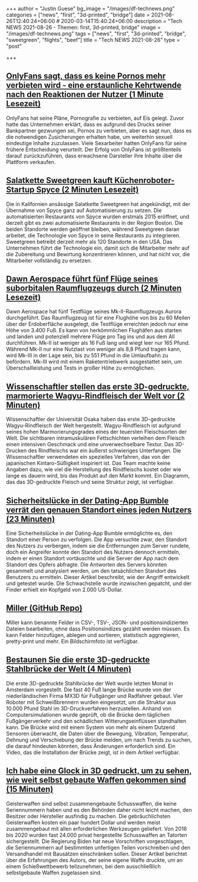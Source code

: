 +++
author = "Justin Guese"
bg_image = "/images/df-technews.png"
categories = ["news", "first", "3d-printed", "bridge"]
date = 2021-08-26T12:40:24+06:00 # 2020-03-14T15:40:24+06:00
description = "Tech NEWS 2021-08-26 - Themen: first, 3d-printed, bridge"
image = "/images/df-technews.png"
tags = ["news", "first", "3d-printed", "bridge", "sweetgreen", "flights", "beef"]
title = "Tech NEWS 2021-08-26"
type = "post"

+++

## [OnlyFans sagt, dass es keine Pornos mehr verbieten wird - eine erstaunliche Kehrtwende nach den Reaktionen der Nutzer (1 Minute Lesezeit)](https://www.cnbc.com/2021/08/25/onlyfans-says-it-will-no-longer-ban-porn-after-backlash-from-users.html)

 OnlyFans hat seine Pläne, Pornografie zu verbieten, auf Eis gelegt. Zuvor hatte das Unternehmen erklärt, dass es aufgrund des Drucks seiner Bankpartner gezwungen sei, Pornos zu verbieten, aber es sagt nun, dass es die notwendigen Zusicherungen erhalten habe, um weiterhin sexuell eindeutige Inhalte zuzulassen. Viele Sexarbeiter hatten OnlyFans für seine frühere Entscheidung verurteilt. Der Erfolg von OnlyFans ist größtenteils darauf zurückzuführen, dass erwachsene Darsteller ihre Inhalte über die Plattform verkaufen.

## [Salatkette Sweetgreen kauft Küchenroboter-Startup Spyce (2 Minuten Lesezeit)](https://techcrunch.com/2021/08/25/salad-chain-sweetgreen-buys-kitchen-robotics-startup-spyce/)

 Die in Kalifornien ansässige Salatkette Sweetgreen hat angekündigt, mit der Übernahme von Spyce ganz auf Automatisierung zu setzen. Die automatisierten Restaurants von Spyce wurden erstmals 2015 eröffnet, und derzeit gibt es zwei automatisierte Restaurants in der Region Boston. Die beiden Standorte werden geöffnet bleiben, während Sweetgreen daran arbeitet, die Technologie von Spyce in seine Restaurants zu integrieren. Sweetgreen betreibt derzeit mehr als 120 Standorte in den USA. Das Unternehmen führt die Technologie ein, damit sich die Mitarbeiter mehr auf die Zubereitung und Bewirtung konzentrieren können, und hat nicht vor, die Mitarbeiter vollständig zu ersetzen.

## [Dawn Aerospace führt fünf Flüge seines suborbitalen Raumflugzeugs durch (2 Minuten Lesezeit)](https://techcrunch.com/2021/08/25/dawn-aerospace-conducts-five-flights-of-its-suborbital-spaceplane/)

 Dawn Aerospace hat fünf Testflüge seines Mk-II-Raumflugzeugs Aurora durchgeführt. Das Raumflugzeug ist für eine Flughöhe von bis zu 60 Meilen über der Erdoberfläche ausgelegt, die Testflüge erreichten jedoch nur eine Höhe von 3.400 Fuß. Es kann von herkömmlichen Flughäfen aus starten und landen und potenziell mehrere Flüge pro Tag ins und aus dem All durchführen. Mk-II ist weniger als 16 Fuß lang und wiegt leer nur 165 Pfund. Während Mk-II nur eine Nutzlast von weniger als 8,8 Pfund tragen kann, wird Mk-III in der Lage sein, bis zu 551 Pfund in die Umlaufbahn zu befördern. Mk-III wird mit einem Raketentriebwerk ausgestattet sein, um Überschallleistung und Tests in großer Höhe zu ermöglichen.

## [Wissenschaftler stellen das erste 3D-gedruckte, marmorierte Wagyu-Rindfleisch der Welt vor (2 Minuten)](https://interestingengineering.com/scientists-reveal-worlds-first-3d-printed-marbled-wagyu-beef)

 Wissenschaftler der Universität Osaka haben das erste 3D-gedruckte Wagyu-Rindfleisch der Welt hergestellt. Wagyu-Rindfleisch ist aufgrund seines hohen Marmorierungsgrades eines der teuersten Fleischsorten der Welt. Die sichtbaren intramuskulären Fettschichten verleihen dem Fleisch einen intensiven Geschmack und eine unverwechselbare Textur. Das 3D-Drucken des Rindfleischs war ein äußerst schwieriges Unterfangen. Die Wissenschaftler verwendeten ein spezielles Verfahren, das von der japanischen Kintaro-Süßigkeit inspiriert ist. Das Team machte keine Angaben dazu, wie viel die Herstellung des Rindfleischs kostet oder wie lange es dauern wird, bis das Produkt auf den Markt kommt. Ein Diagramm, das das 3D-gedruckte Fleisch und seine Struktur zeigt, ist verfügbar.

## [Sicherheitslücke in der Dating-App Bumble verrät den genauen Standort eines jeden Nutzers (23 Minuten)](https://robertheaton.com/bumble-vulnerability/)

 Eine Sicherheitslücke in der Dating-App Bumble ermöglichte es, den Standort einer Person zu verfolgen. Die App versuchte zwar, den Standort des Nutzers zu verbergen, indem sie die Entfernungen zum Server rundete, doch ein Angreifer konnte den Standort des Nutzers dennoch ermitteln, indem er einen Standort vortäuschte und die Server der App nach dem Standort des Opfers abfragte. Die Antworten des Servers könnten gesammelt und analysiert werden, um den tatsächlichen Standort des Benutzers zu ermitteln. Dieser Artikel beschreibt, wie der Angriff entwickelt und getestet wurde. Die Schwachstelle wurde inzwischen gepatcht, und der Finder erhielt ein Kopfgeld von 2.000 US-Dollar.

## [Miller (GitHub Repo)](https://github.com/johnkerl/miller)

 Miller kann benannte Felder in CSV-, TSV-, JSON- und positionsindizierten Dateien bearbeiten, ohne dass Positionsindizes gezählt werden müssen. Es kann Felder hinzufügen, ablegen und sortieren, statistisch aggregieren, pretty-print und mehr. Ein Bildschirmfoto ist verfügbar.

## [Bestaunen Sie die erste 3D-gedruckte Stahlbrücke der Welt (4 Minuten)](https://www.popularmechanics.com/technology/infrastructure/a37246918/worlds-first-3d-printed-steel-bridge/)

 Die erste 3D-gedruckte Stahlbrücke der Welt wurde letzten Monat in Amsterdam vorgestellt. Die fast 40 Fuß lange Brücke wurde von der niederländischen Firma MX3D für Fußgänger und Radfahrer gebaut. Vier Roboter mit Schweißbrennern wurden eingesetzt, um die Struktur aus 10.000 Pfund Stahl im 3D-Druckverfahren herzustellen. Anhand von Computersimulationen wurde geprüft, ob die Brücke dem täglichen Fußgängerverkehr und den schädlichen Witterungseinflüssen standhalten kann. Die Brücke wird mit einem System von mehr als einem Dutzend Sensoren überwacht, die Daten über die Bewegung, Vibration, Temperatur, Dehnung und Verschiebung der Brücke melden, um nach Trends zu suchen, die darauf hindeuten könnten, dass Änderungen erforderlich sind. Ein Video, das die Installation der Brücke zeigt, ist in dem Artikel verfügbar.

## [Ich habe eine Glock in 3D gedruckt, um zu sehen, wie weit selbst gebaute Waffen gekommen sind (15 Minuten)](https://www.vice.com/en/article/bvzak4/ghost-gun-glock-3d-printing)

 Geisterwaffen sind selbst zusammengebaute Schusswaffen, die keine Seriennummern haben und es den Behörden daher nicht leicht machen, den Besitzer oder Hersteller ausfindig zu machen. Die gebräuchlichsten Geisterwaffen kosten ein paar hundert Dollar und werden meist zusammengebaut mit allen erforderlichen Werkzeugen geliefert. Von 2016 bis 2020 wurden fast 24.000 privat hergestellte Schusswaffen an Tatorten sichergestellt. Die Regierung Biden hat neue Vorschriften vorgeschlagen, die Seriennummern auf bestimmten unfertigen Teilen vorschreiben und den Versandhandel mit Bausätzen einschränken sollen. Dieser Artikel berichtet über die Erfahrungen des Autors, der seine eigene Waffe druckte, um an einem Schießwettbewerb teilzunehmen, bei dem ausschließlich selbstgebaute Waffen zugelassen sind.


